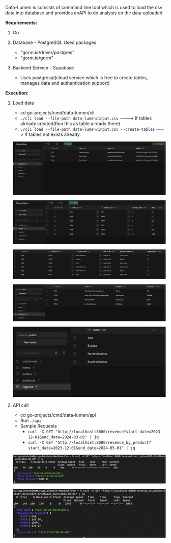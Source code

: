 Data-Lumen is consists of command line tool which is used to load the csv data into database and provides anAPI to do analysis on the data uploaded.

**Requirements:**

1. Go
2. Database - PostgreSQL
    Used packages 
    - "gorm.io/driver/postgres"
	- "gorm.io/gorm"
    
3. Backend Service - Supabase 
    - Uses postgresql(cloud service which is free to create tables, manages data and authentication support)


**Execution:**

1. Load data
    - cd go-projects/cmd/data-lumen/cli
    - ```./cli load --file-path data-lumen/input.csv``` ---->  If tables already created(Run this as table already there)
    - ```./cli load --file-path data-lumen/input.csv --create-tables``` ----> If tables not exists already.



    ![image1](images/customers.png)


    ![image2](images/items.png)


    ![image3](images/orders.png)


    ![image4](images/products.png)


    ![image5](images/regions.png)




2. API call
    - cd go-projects/cmd/data-lumen/api
    - Run ```./api```
    - Sample Requests
        - ```curl -X GET "http://localhost:8080/revenue?start_date=2023-12-01&end_date=2024-03-01" | jq```
        - ```curl -X GET "http://localhost:8080/revenue_by_product?start_date=2023-12-01&end_date=2024-05-01" | jq```


    ![image6](images/total_revenue.png)


    ![image7](images/revenue_by_product.png)


